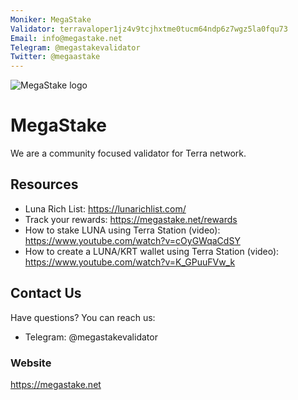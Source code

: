 ```yaml
---
Moniker: MegaStake
Validator: terravaloper1jz4v9tcjhxtme0tucm64ndp6z7wgz5la0fqu73
Email: info@megastake.net
Telegram: @megastakevalidator
Twitter: @megaastake
---
```


![MegaStake logo](https://iili.io/db7CtS.md.png)

# MegaStake

We are a community focused validator for Terra network.

## Resources

- Luna Rich List: https://lunarichlist.com/
- Track your rewards: https://megastake.net/rewards
- How to stake LUNA using Terra Station (video): https://www.youtube.com/watch?v=cOyGWqaCdSY
- How to create a LUNA/KRT wallet using Terra Station (video): https://www.youtube.com/watch?v=K_GPuuFVw_k


## Contact Us

Have questions? You can reach us:

- Telegram: @megastakevalidator

### Website

https://megastake.net

